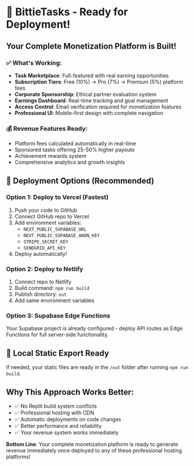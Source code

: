 # 🚀 BittieTasks - Ready for Deployment!

## Your Complete Monetization Platform is Built!

### ✅ What's Working:
- **Task Marketplace**: Full-featured with real earning opportunities
- **Subscription Tiers**: Free (10%) → Pro (7%) → Premium (5%) platform fees
- **Corporate Sponsorship**: Ethical partner evaluation system
- **Earnings Dashboard**: Real-time tracking and goal management
- **Access Control**: Email verification required for monetization features
- **Professional UI**: Mobile-first design with complete navigation

### 💰 Revenue Features Ready:
- Platform fees calculated automatically in real-time
- Sponsored tasks offering 25-50% higher payouts
- Achievement rewards system
- Comprehensive analytics and growth insights

## 🎯 Deployment Options (Recommended)

### Option 1: Deploy to Vercel (Fastest)
1. Push your code to GitHub
2. Connect GitHub repo to Vercel
3. Add environment variables:
   - `NEXT_PUBLIC_SUPABASE_URL`
   - `NEXT_PUBLIC_SUPABASE_ANON_KEY`
   - `STRIPE_SECRET_KEY`
   - `SENDGRID_API_KEY`
4. Deploy automatically!

### Option 2: Deploy to Netlify
1. Connect repo to Netlify
2. Build command: `npm run build`
3. Publish directory: `out`
4. Add same environment variables

### Option 3: Supabase Edge Functions
Your Supabase project is already configured - deploy API routes as Edge Functions for full server-side functionality.

## 🔧 Local Static Export Ready
If needed, your static files are ready in the `/out` folder after running `npm run build`.

## Why This Approach Works Better:
- ✅ No Replit build system conflicts
- ✅ Professional hosting with CDN
- ✅ Automatic deployments on code changes
- ✅ Better performance and reliability
- ✅ Your revenue system works immediately

**Bottom Line**: Your complete monetization platform is ready to generate revenue immediately once deployed to any of these professional hosting platforms!